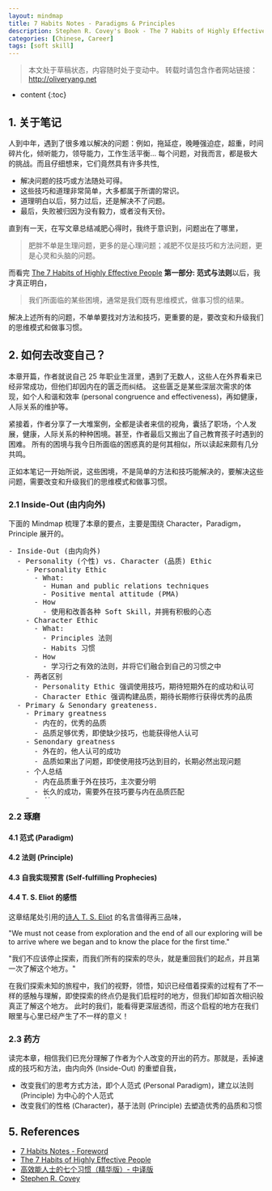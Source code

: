 ```yaml
---
layout: mindmap
title: 7 Habits Notes - Paradigms & Principles
description: Stephen R. Covey's Book - The 7 Habits of Highly Effective People reading notes. 
categories: [Chinese, Career]
tags: [soft skill]
---
```


>本文处于草稿状态，内容随时处于变动中。
>转载时请包含作者网站链接：<http://oliveryang.net>

* content
{:toc}

## 1. 关于笔记

人到中年，遇到了很多难以解决的问题：例如，拖延症，晚睡强迫症，超重，时间碎片化，倾听能力，领导能力，工作生活平衡...
每个问题，对我而言，都是极大的挑战。而且仔细想来，它们竟然具有许多共性,

* 解决问题的技巧或方法随处可得。
* 这些技巧和道理非常简单，大多都属于所谓的常识。
* 道理明白以后，努力过后，还是解决不了问题。
* 最后，失败被归因为没有毅力，或者没有天份。

直到有一天，在写文章总结减肥心得时，我终于意识到，问题出在了哪里，

> 肥胖不单是生理问题，更多的是心理问题；减肥不仅是技巧和方法问题，更是心灵和头脑的问题。

而看完 [The 7 Habits of Highly Effective People](https://en.wikipedia.org/wiki/The_7_Habits_of_Highly_Effective_People) **第一部分: 范式与法则**以后，我才真正明白，

> 我们所面临的某些困境，通常是我们既有思维模式，做事习惯的结果。

解决上述所有的问题，不单单要找对方法和技巧，更重要的是，要改变和升级我们的思维模式和做事习惯。

## 2. 如何去改变自己？

本章开篇，作者就说自己 25 年职业生涯里，遇到了无数人，这些人在外界看来已经非常成功，但他们却因内在的匮乏而纠结。
这些匮乏是某些深层次需求的体现，如个人和谐和效率 (personal congruence and effectiveness)，再如健康，人际关系的维护等。

紧接着，作者分享了一大堆案例，全都是读者来信的视角，囊括了职场，个人发展，健康，人际关系的种种困境。甚至，作者最后又搬出了自己教育孩子时遇到的困难。
所有的困境与我今日所面临的困惑真的是何其相似，所以读起来颇有几分共鸣。

正如本笔记一开始所说，这些困境，不是简单的方法和技巧能解决的，要解决这些问题，需要改变和升级我们的思维模式和做事习惯。


### 2.1 Inside-Out (由内向外)

下面的 Mindmap 梳理了本章的要点，主要是围绕 Character，Paradigm，Principle 展开的。

<pre class="km-container" minder-data-type="markdown" style="width: 100%;height: 500px">
- Inside-Out (由内向外)
  - Personality (个性) vs. Character (品质) Ethic
    - Personality Ethic
      - What:
        - Human and public relations techniques
        - Positive mental attitude (PMA)
      - How
        - 使用和改善各种 Soft Skill，并拥有积极的心态
    - Character Ethic
      - What:
        - Principles 法则
        - Habits 习惯
      - How
        - 学习行之有效的法则，并将它们融合到自己的习惯之中
    - 两者区别
      - Personality Ethic 强调使用技巧，期待短期外在的成功和认可
      - Character Ethic 强调构建品质，期待长期修行获得优秀的品质
  - Primary & Senondary greateness.
    - Primary greatness
      - 内在的，优秀的品质
      - 品质足够优秀，即使缺少技巧，也能获得他人认可
    - Senondary greatness
      - 外在的，他人认可的成功
      - 品质如果出了问题，即使使用技巧达到目的，长期必然出现问题
    - 个人总结
      - 内在品质重于外在技巧，主次要分明
      - 长久的成功，需要外在技巧要与内在品质匹配
  - Paradigm
    - 范式的力量
      - What is paradigm?
        - General: 科学名词，指代一种模型，理论，洞察力，假定，参考框架
        - 本书：个性论或者品质论是一种社会范式，是人们感知，理解，诠释世界的方法或者理论
        - 类比：精神地图，是我们感知，理解，解释世界的地图。
        －两种精神地图
          - 客观的，有关现实的
          －主观的，有关价值观的
      - Why
        - 地图错了，技巧和积极的心态只会让错误更严重
        - 符合自然法则的地图，才是正确的地图
        - 普遍问题
          - 我们很少质疑地图的精确性
          - 我们甚至不知道它的存在
          - 我们以为看到的事物就是它真实的，或者本来应该的面貌
      - 结论
        - 我们以为自己是客观的，我们看到的事物就是它本来的样子
        - 实际上，我们看到的事物不是它本来的样子，而是我们自己
        - 我们描述事物，是在描述我们自己，我们的洞察力，还有我们的范式
        - 越了解到思维范式对自己的影响力，越需对思维范式负起责任，用现实检验和测试自己的范式
        - 通过听取他人意见，获得更广阔视野，和更客观的看法
    - Paradigm Shift
      - What
        - 范式转移，是通过破旧有的思维范式，和思考方法来实现的
        - 重大的科学发现及创新，都是通过范式转移来实现的
        - 范式的转换可以时积极正面的，也可以是消极负面的
        - 个人范式转移常见的两个时机
          - 经历生活的重大危机时
          - 经历生活中显著的角色转换，如成为父母，或成为管理者
      - 结论
        - 个人生活中，微小的改变，可以通过专注于态度和行为来实现
        - 显著的，重大的飞跃，必须改变个人的范式
        - 而个人态度和行为的根源，就是个人范式
    - Seeing & Being
      - What
        - 仁者见仁，我们看到的，和我们是什么，两者紧密关联
        - 想改变我们看世界的方式，就必须重新定义我们是什么
        - 反之，想重新定义我们是什么，就必须改变我们看世界的方式
      - 结论
        - 个人范式和性格密不可分
        - 要改变个人范式，就要改变个人性格
        - 要改变个人性格，也需要先改变个人范式
        - 个人范式强大之处在于，它是我们观察世界时所用的透镜
        - 范式转移的力量，是飞跃性变化不可或缺的
  - Principle
    - What
      - 它是自然法则，不可改变，也无可争辩
      - 范式反映的是主观现实
      - 法则反映的是客观现实
      - 世界存在两类法则
        - 一种为世人所知，是常识，可自证
        - 另外一种，不为世人所知，需推导证明
    - The principle-centered paradigm
      - 法则不是实践。实践有局限性，而法则是普适的。
      - 法则不是价值观。价值观是主观的，法则是客观的。价值观可以符合，或违反法则
      - 法则为中心的范式，就是让个人范式和法则对齐
      - 正确的心智地图，或范式，比任何态度和行为的改变都重要
    - Principles of growth & change
      - 成长和改变有其内在规律，他们是循序渐进的
      - 寻找捷径，跳过关键步骤的成长和改变是不可能的
      －承认自己的无知往往是个人成长的第一步
      - 很多物理上的发展过程都是比较清楚，易于接受，而且不易伪装。
      - 但在情感领域，人际关系，和性格方面，往往没有那么清楚
  - The way we see the problem is the problem
    - 人们总是喜欢能够快速解决问题的办法
    - 然而很多问题都不是表面看起来那样简单，其背后有更深层次的原因
    - 人们的个人范式，导致了看待问题的方式出现了问题。这直接导致了不能抓住问题的根本原因
    - 很多难题，是我们个人范式导致的，是慢性的问题，没有快速的解决方案，需要聚焦于能带来长期结果的法则
  - A new level of thinking
    - 爱因斯坦：重要的问题，不能在我们创造出问题的那个思想水平下被解决
    - 新的思想水平，往往需要个人范式的改变：原则为中心，性格为基础，由内向外的改变
    - 由内向外是从自身做起，更根本地，从自己内心做起，包括个人范式，性格，和做事动机。
    - 个人领域的成功，优先于公共领域的成功
    - 只有信守对自己承诺，才能信守对他人的承诺
</pre>

### 2.2 琢磨

#### 4.1 范式 (Paradigm)

#### 4.2 法则 (Principle)

#### 4.3 自我实现预言 (Self-fulfilling Prophecies)

#### 4.4 T. S. Eliot 的感悟

这章结尾处引用的[诗人 T. S. Eliot](https://en.wikipedia.org/wiki/T._S._Eliot) 的名言值得再三品味，

"We must not cease from exploration and the end of all our exploring will be to arrive where we began and to know the place for the first time."

"我们不应该停止探索，而我们所有的探索的尽头，就是重回我们的起点，并且第一次了解这个地方。"

在我们探索未知的旅程中，我们的视野，领悟，知识已经借着探索的过程有了不一样的感触与理解，即使探索的终点仍是我们启程时的地方，但我们却如首次相识般真正了解这个地方。
此时的我们，能看得更深层透彻，而这个启程的地方在我们眼里与心里已经产生了不一样的意义！

### 2.3 药方

读完本章，相信我们已充分理解了作者为个人改变的开出的药方。那就是，丢掉速成的技巧和方法，由内向外 (Inside-Out) 的重塑自我，

- 改变我们的思考方式方法，即个人范式 (Personal Paradigm)，建立以法则 (Principle) 为中心的个人范式
- 改变我们的性格 (Character)，基于法则 (Principle) 去塑造优秀的品质和习惯

## 5. References
* [7 Habits Notes - Foreword](http://oliveryang.net/2016/08/7-habits-1)
* [The 7 Habits of Highly Effective People](https://en.wikipedia.org/wiki/The_7_Habits_of_Highly_Effective_People)
* [高效能人士的七个习惯（精华版）- 中译版](https://book.douban.com/subject/1048007)
* [Stephen R. Covey](https://en.wikipedia.org/wiki/Stephen_Covey)
